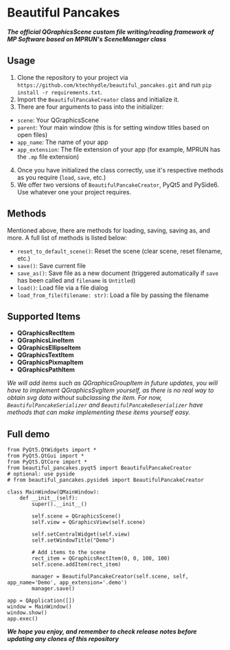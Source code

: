 # Beautiful Pancakes
***The official QGraphicsScene custom file writing/reading framework of MP Software based on MPRUN's SceneManager class***

## Usage
1. Clone the repository to your project via 
`https://github.com/ktechhydle/beautiful_pancakes.git` and run `pip install -r requirements.txt`.
2. Import the `BeautifulPancakeCreator` class and initialize it.
3. There are four arguments to pass into the initializer:

- `scene`: Your QGraphicsScene
- `parent`: Your main window (this is for setting window titles based on open files)
- `app_name`: The name of your app
- `app_extension`: The file extension of your app (for example, MPRUN has the `.mp` file extension)

4. Once you have initialized the class correctly, use it's respective methods as you require (`load`, `save`, etc.)
5. We offer two versions of `BeautifulPancakeCreator`, PyQt5 and PySide6. Use whatever one your project requires.

## Methods
Mentioned above, there are methods for loading, saving, saving as, and more. A full list of methods is 
listed below:
- `reset_to_default_scene()`: Reset the scene (clear scene, reset filename, etc.)
- `save()`: Save current file
- `save_as()`: Save file as a new document (triggered automatically if `save` has been called and `filename` is `Untitled`)
- `load()`: Load file via a file dialog
- `load_from_file(filename: str)`: Load a file by passing the filename

## Supported Items
- **QGraphicsRectItem**
- **QGraphicsLineItem**
- **QGraphicsEllipseItem**
- **QGraphicsTextItem**
- **QGraphicsPixmapItem**
- **QGraphicsPathItem**

*We will add items such as QGraphicsGroupItem in future updates, you will have to implement QGraphicsSvgItem yourself,
as there is no real way to obtain svg data without subclassing the item.  For now, `BeautifulPancakeSerializer` and 
`BeautifulPancakeDeserializer` have methods that can make implementing these items yourself easy.*

## Full demo
```
from PyQt5.QtWidgets import *
from PyQt5.QtGui import *
from PyQt5.QtCore import *
from beautiful_pancakes.pyqt5 import BeautifulPancakeCreator
# optional: use pyside
# from beautiful_pancakes.pyside6 import BeautifulPancakeCreator

class MainWindow(QMainWindow):
    def __init__(self):
        super().__init__()
        
        self.scene = QGraphicsScene()
        self.view = QGraphicsView(self.scene)
        
        self.setCentralWidget(self.view)
        self.setWindowTitle("Demo")

        # Add items to the scene
        rect_item = QGraphicsRectItem(0, 0, 100, 100)
        self.scene.addItem(rect_item)
        
        manager = BeautifulPancakeCreator(self.scene, self, app_name='Demo', app_extension='.demo')
        manager.save()

app = QApplication([])
window = MainWindow()
window.show()
app.exec()
```

***We hope you enjoy, and remember to check release notes before updating any clones of this repository***
